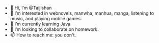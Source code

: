 - 👋 Hi, I’m @Taijishan
- 👀 I’m interested in webnovels, manwha, manhua, manga, listening to music, and playing mobile games.
- 🌱 I’m currently learning Java
- 💞️ I’m looking to collaborate on homework.
- 📫 How to reach me: you don't.

<!---
Taijishan/Taijishan is a ✨ special ✨ repository because its `README.md` (this file) appears on your GitHub profile.
You can click the Preview link to take a look at your changes.
--->
